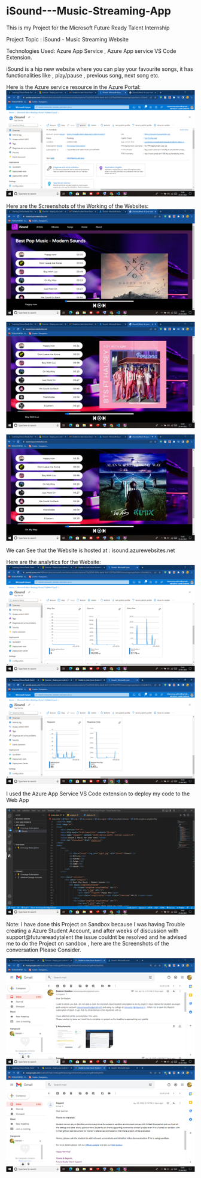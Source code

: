 # iSound---Music-Streaming-App
This is my Project for the Microsoft Future Ready Talent Internship

Project Topic : iSound - Music Streaming Website

Technologies Used: Azure App Service , Azure App service VS Code Extension.

iSound is a hip new website where you can play your favourite songs, it has functionalities like , play/pause , previous song, next song etc.

Here is the Azure service resource in the Azure Portal:
![](Capture.PNG)

Here are the Screenshots of the Working of the Websites:
![](Site_Opened.PNG)

![](Song_Playing.PNG)

![](Other_Song.PNG)

We can See that the Website is hosted at : isound.azurewebsites.net

Here are the analytics for the Website:
![](Analytics_1.PNG)

![](Analytics_2.PNG)

I used the Azure App Service VS Code extension to deploy my code to the Web App

![](VS_Code.PNG)

Note: I have done this Project on Sandbox because I was having Trouble creating a Azure Student Account, and after weeks of discussion with support@futurereadytalent the issue couldnt be resolved and he advised me to do the Project on sandbox , here are the Screenshots of the conversation Please Consider.

![](Issue_1.PNG)
![](Issue_2.PNG)
